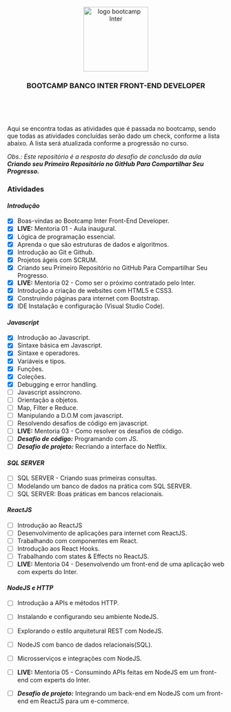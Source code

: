 <div align="center">
<br>
  <img src="https://hermes.digitalinnovation.one/tracks/f00290e5-b695-4ef6-b88a-d5aae004bd66.png" alt="logo bootcamp Inter" width="150">
<br>
</div>

<h3 align="center">BOOTCAMP BANCO INTER FRONT-END DEVELOPER</h3>
<br>
<br>
<br>

Aqui se encontra todas as atividades que é passada no bootcamp, sendo que todas as atividades concluídas serão dado um check, conforme a lista abaixo. A lista será atualizada conforme a progressão no curso.

*Obs.: Este repositório é a resposta do desafio de conclusão da aula **Criando seu Primeiro Repositório no GitHub Para Compartilhar Seu Progresso.***

### Atividades

#### *Introdução*

- [x] Boas-vindas ao Bootcamp Inter Front-End Developer.
- [x] **LIVE:** Mentoria 01 - Aula inaugural.
- [x] Lógica de programação essencial.
- [x] Aprenda o que são estruturas de dados e algoritmos.
- [x] Introdução ao Git e Github.
- [x] Projetos ágeis com SCRUM.
- [x] Criando seu Primeiro Repositório no GitHub Para Compartilhar Seu Progresso.
- [x] **LIVE:** Mentoria 02 - Como ser o próximo contratado pelo Inter.
- [x] Introdução a criação de websites com HTML5 e CSS3.
- [x] Construindo páginas para internet com Bootstrap.
- [x] IDE Instalação e configuração (Visual Studio Code).

#### *Javascript*

- [x] Introdução ao Javascript.
- [x] Sintaxe básica em Javascript.
- [x] Sintaxe e operadores.
- [x] Variáveis e tipos.
- [x] Funções.
- [x] Coleções.
- [x] Debugging e error handling.
- [ ] Javascript assíncrono.
- [ ] Orientação a objetos.
- [ ] Map, Filter e Reduce.
- [ ] Manipulando a D.O.M com javascript.
- [ ] Resolvendo desafios de código em javascript.
- [ ] **LIVE:** Mentoria 03 - Como resolver os desafios de código.
- [ ] ***Desafio de código:*** Programando com JS.
- [ ] ***Desafio de projeto:*** Recriando a interface do Netflix.

#### *SQL SERVER*

- [ ] SQL SERVER - Criando suas primeiras consultas.
- [ ] Modelando um banco de dados na prática com SQL SERVER.
- [ ] SQL SERVER: Boas práticas em bancos relacionais.

#### *ReactJS*

- [ ] Introdução ao ReactJS
- [ ] Desenvolvimento de aplicações para internet com ReactJS.
- [ ] Trabalhando com componentes em React.
- [ ] Introdução aos React Hooks.
- [ ] Trabalhando com states & Effects no ReactJS.
- [ ] **LIVE:** Mentoria 04 - Desenvolvendo um front-end de uma aplicação web com experts do Inter.

#### *NodeJS e HTTP*

- [ ] Introdução a APIs e métodos HTTP.
- [ ] Instalando e configurando seu ambiente NodeJS.
- [ ] Explorando o estilo arquitetural REST com NodeJS.
- [ ] NodeJS com banco de dados relacionais(SQL).
- [ ] Microsserviços e integrações com NodeJS.
- [ ] **LIVE:** Mentoria 05 - Consumindo APIs feitas em NodeJS em um front-end com experts do Inter.
- [ ] ***Desafio de projeto:*** Integrando um back-end em NodeJS com um front-end em ReactJS para um e-commerce.

